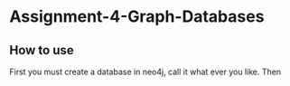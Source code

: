 # Assignment-4-Graph-Databases

## How to use
First you must create a database in neo4j, call it what ever you like. Then 


